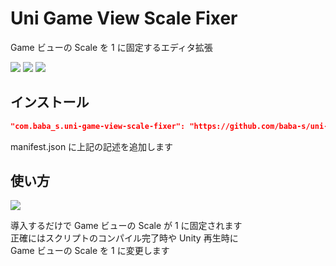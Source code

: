 # Uni Game View Scale Fixer

Game ビューの Scale を 1 に固定するエディタ拡張

![](https://img.shields.io/badge/Unity-2018.4%2B-red.svg)
![](https://img.shields.io/badge/.NET-4.x-orange.svg)
[![](https://img.shields.io/github/license/baba-s/uni-game-view-scale-fixer.svg)](https://github.com/baba-s/uni-game-view-scale-fixer/blob/master/LICENSE)

## インストール

```json
"com.baba_s.uni-game-view-scale-fixer": "https://github.com/baba-s/uni-game-view-scale-fixer.git",
```

manifest.json に上記の記述を追加します  

## 使い方

![](https://cdn-ak.f.st-hatena.com/images/fotolife/b/baba_s/20190928/20190928195548.png)

導入するだけで Game ビューの Scale が 1 に固定されます  
正確にはスクリプトのコンパイル完了時や Unity 再生時に  
Game ビューの Scale を 1 に変更します  